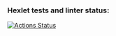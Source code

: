 ### Hexlet tests and linter status:
[![Actions Status](https://github.com/Haku-one/python-project-49/workflows/hexlet-check/badge.svg)](https://github.com/Haku-one/python-project-49/actions)